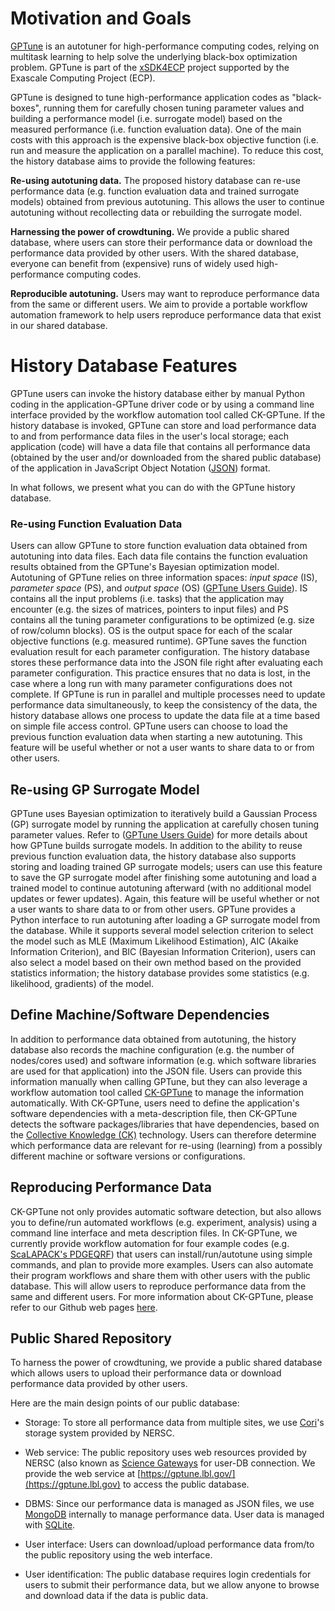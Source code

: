 # Motivation and Goals

[GPTune](https://github.com/gptune/GPTune) is an autotuner for high-performance computing codes, relying on multitask learning to help solve the underlying black-box optimization problem.
GPTune is part of the [xSDK4ECP](https://xsdk.info/ecp) project supported by the Exascale Computing Project (ECP).

GPTune is designed to tune high-performance application codes as "black-boxes", running them for carefully chosen tuning parameter values and building a performance model (i.e. surrogate model) based on the measured performance (i.e. function evaluation data).
One of the main costs with this approach is the expensive black-box objective function (i.e. run and measure the application on a parallel machine).
To reduce this cost, the history database aims to provide the following features:

**Re-using autotuning data.**
The proposed history database can re-use performance data (e.g. function evaluation data and trained surrogate models) obtained from previous autotuning.
This allows the user to continue autotuning without recollecting data or rebuilding the surrogate model.

**Harnessing the power of crowdtuning.**
We provide a public shared database, where users can store their performance data or download the performance data provided by other users.
With the shared database, everyone can benefit from (expensive) runs of widely used high-performance computing codes.

**Reproducible autotuning.**
Users may want to reproduce performance data from the same or different users.
We aim to provide a portable workflow automation framework to help users reproduce performance data that exist in our shared database.

# History Database Features

GPTune users can invoke the history database either by manual Python coding in the application-GPTune driver code or by using a command line interface provided by the workflow automation tool called CK-GPTune.
If the history database is invoked, GPTune can store and load performance data to and from performance data files in the user's local storage; each application (code) will have a data file that contains all performance data (obtained by the user and/or downloaded from the shared public database) of the application in JavaScript Object Notation ([JSON](https://www.json.org/json-en.html)) format.

In what follows, we present what you can do with the GPTune history database.

### Re-using Function Evaluation Data

Users can allow GPTune to store function evaluation data obtained from autotuning into data files.
Each data file contains the function evaluation results obtained from the GPTune's Bayesian optimization model.
Autotuning of GPTune relies on three information spaces: *input space* (IS), *parameter space* (PS), and *output space* (OS) ([GPTune Users Guide](https://gptune.lbl.gov/documentation/gptune-user-guide/)).
IS contains all the input problems (i.e. tasks) that the application may encounter (e.g. the sizes of matrices, pointers to input files) and PS contains all the tuning parameter configurations to be optimized (e.g. size of row/column blocks).
OS is the output space for each of the scalar objective functions (e.g. measured runtime).
GPTune saves the function evaluation result for each parameter configuration.
The history database stores these performance data into the JSON file right after evaluating each parameter configuration.
This practice ensures that no data is lost, in the case where  a long run with many parameter configurations does not complete.
If GPTune is run in parallel and multiple processes need to update performance data simultaneously, to keep the consistency of the data, the history database allows one process to update the data file at a time based on simple file access control.
GPTune users can choose to load the previous function evaluation data when starting a new autotuning.
This feature will be useful whether or not a user wants to share data to or from other users.

## Re-using GP Surrogate Model

GPTune uses Bayesian optimization to iteratively build a Gaussian Process (GP) surrogate model by running the application at carefully chosen tuning parameter values.
Refer to ([GPTune Users Guide](https://gptune.lbl.gov/documentation/gptune-user-guide/)) for more details about how GPTune builds surrogate models.
In addition to the ability to reuse previous function evaluation data, the history database also supports storing and loading trained GP surrogate models; users can use this feature to save the GP surrogate model after finishing some autotuning and load a trained model to continue autotuning afterward (with no additional model updates or fewer updates).
Again, this feature will be useful whether or not a user wants to share data to or from other users.
GPTune provides a Python interface to run autotuning after loading a GP surrogate model from the database.
While it supports several model selection criterion to select the model such as MLE (Maximum Likelihood Estimation), AIC (Akaike Information Criterion), and BIC (Bayesian Information Criterion), users can also select a model based on their own method based on the provided statistics information; the history database provides some statistics (e.g. likelihood, gradients) of the model.

## Define Machine/Software Dependencies

In addition to performance data obtained from autotuning, the history database also records the machine configuration (e.g. the number of nodes/cores used) and software information (e.g. which software libraries are used for that application) into the JSON file.
Users can provide this information manually when calling GPTune, but they can also leverage a workflow automation tool called [CK-GPTune](https://github.com/yhcho614/ck-gptune/) to manage the information automatically.
With CK-GPTune, users need to define the application's software dependencies with a meta-description file, then CK-GPTune detects the software packages/libraries that have dependencies, based on the [Collective Knowledge (CK)](https://cknowledge.io) technology.
Users can therefore determine which performance data are relevant for re-using (learning) from a possibly different machine or software versions or configurations.

## Reproducing Performance Data

CK-GPTune not only provides automatic software detection, but also allows you to define/run automated workflows (e.g. experiment, analysis) using a command line interface and meta description files.
In CK-GPTune, we currently provide workflow automation for four example codes (e.g. [ScaLAPACK's PDGEQRF](http://www.netlib.org/scalapack/slug/)) that users can install/run/autotune using simple commands, and plan to provide more examples.
Users can also automate their program workflows and share them with other users with the public database.
This will allow users to reproduce performance data from the same and different users.
For more information about CK-GPTune, please refer to our Github web pages [here](https://github.com/yhcho614/ck-gptune/).

## Public Shared Repository

To harness the power of crowdtuning, we provide a public shared database which allows users to upload their performance data or download performance data provided by other users.

Here are the main design points of our public database:

* Storage: To store all performance data from multiple sites, we use [Cori](https://docs.nersc.gov/systems/cori/)'s storage system provided by NERSC.

* Web service: The public repository uses web resources provided by NERSC (also known as [Science Gateways](https://www.nersc.gov/assets/Uploads/19-Science-Gateways.pdf) for user-DB connection.
We provide the web service at [https://gptune.lbl.gov/](https://gptune.lbl.gov) to access the public database.

* DBMS: Since our performance data is managed as JSON files, we use [MongoDB](https://mongodb.com) internally to manage performance data. User data is managed with [SQLite](https://www.sqlite.org/index.html).

* User interface: Users can download/upload performance data from/to the public repository using the web interface.

* User identification: The public database requires login credentials for users to submit their performance data, but we allow anyone to browse and download data if the data is public data.

